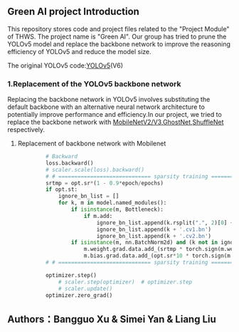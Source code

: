 ## Green AI project Introduction
This repository stores code and project files related to the "Project Module" of THWS. The project name is "Green AI". Our group has tried to prune the YOLOv5 model and replace the backbone network to improve the reasoning efficiency of YOLOv5 and reduce the model size.

The original YOLOv5 code:[YOLOv5](https://github.com/ultralytics/yolov5/)(V6)

### 1.Replacement of the YOLOv5 backbone network
Replacing the backbone network in YOLOv5 involves substituting the default backbone with an alternative neural network architecture to potentially improve performance and efficiency.In our project, we tried to replace the backbone network with [MobileNetV2/V3](https://arxiv.org/abs/1704.04861),[GhostNet](https://arxiv.org/abs/1911.11907),[ShuffleNet](https://arxiv.org/abs/1707.01083) respectively.

1. Replacement of backbone network with Mobilenet


```python
            # Backward
            loss.backward()
            # scaler.scale(loss).backward()
            # # ============================= sparsity training ========================== #
            srtmp = opt.sr*(1 - 0.9*epoch/epochs)
            if opt.st:
                ignore_bn_list = []
                for k, m in model.named_modules():
                    if isinstance(m, Bottleneck):
                        if m.add:
                            ignore_bn_list.append(k.rsplit(".", 2)[0] + ".cv1.bn")
                            ignore_bn_list.append(k + '.cv1.bn')
                            ignore_bn_list.append(k + '.cv2.bn')
                    if isinstance(m, nn.BatchNorm2d) and (k not in ignore_bn_list):
                        m.weight.grad.data.add_(srtmp * torch.sign(m.weight.data))  # L1
                        m.bias.grad.data.add_(opt.sr*10 * torch.sign(m.bias.data))  # L1
            # # ============================= sparsity training ========================== #

            optimizer.step()
                # scaler.step(optimizer)  # optimizer.step
                # scaler.update()
            optimizer.zero_grad()
```
## Authors：Bangguo Xu & Simei Yan & Liang Liu
